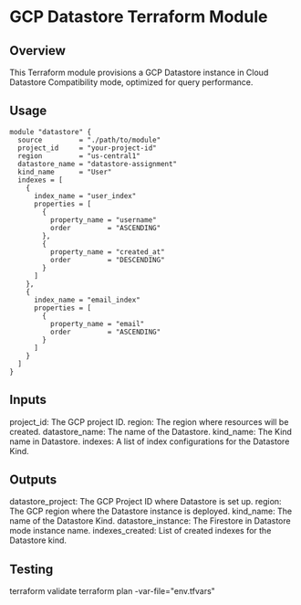 # GCP Datastore Terraform Module

## Overview
This Terraform module provisions a GCP Datastore instance in Cloud Datastore Compatibility mode, optimized for query performance.

## Usage

```hcl
module "datastore" {
  source         = "./path/to/module"
  project_id     = "your-project-id"
  region         = "us-central1"
  datastore_name = "datastore-assignment"
  kind_name      = "User"
  indexes = [
    {
      index_name = "user_index"
      properties = [
        {
          property_name = "username"
          order         = "ASCENDING"
        },
        {
          property_name = "created_at"
          order         = "DESCENDING"
        }
      ]
    },
    {
      index_name = "email_index"
      properties = [
        {
          property_name = "email"
          order         = "ASCENDING"
        }
      ]
    }
  ]
}
```
## Inputs

project_id: The GCP project ID.
region: The region where resources will be created.
datastore_name: The name of the Datastore.
kind_name: The Kind name in Datastore.
indexes: A list of index configurations for the Datastore Kind.

## Outputs
datastore_project: The GCP Project ID where Datastore is set up.
region: The GCP region where the Datastore instance is deployed.
kind_name: The name of the Datastore Kind.
datastore_instance: The Firestore in Datastore mode instance name.
indexes_created: List of created indexes for the Datastore kind.


## Testing
terraform validate
terraform plan -var-file="env.tfvars"